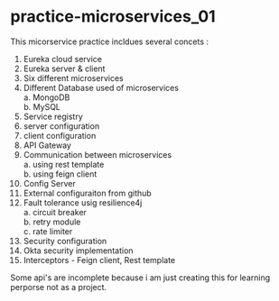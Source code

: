 # practice-microservices_01
This micorservice practice incldues several concets : 

1.  Eureka cloud service
2.  Eureka server & client
3.  Six different microservices
4.  Different Database used of microservices
    <br> a. MongoDB
     <br>b. MySQL 
7.  Service registry
8.  server configuration
9.  client configuration
10.  API Gateway
11.  Communication between microservices
   <br> a. using rest template
   <br> b. using feign client
12. Config Server
13. External configuraiton from github
14. Fault tolerance usig resilience4j
  <br>  a. circuit breaker
    <br>b. retry module
   <br> c. rate limiter
15. Security configuration
16. Okta security implementation
17. Interceptors - Feign client, Rest template

Some api's are incomplete because i am just creating this for learning perporse not as a project.
    
